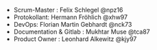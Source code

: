 - Scrum-Master : Felix Schlegel @npz16
- Protokollant: Hermann Fröhlich @xhw97
- DevOps: Florian Martin Gebhardt @nck73
- Documentation & Gitlab : Mukhtar Muse @tca87
- Product Owner : Leonhard Alkewitz @kjy97